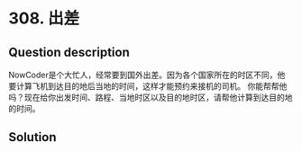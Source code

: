 # 308. 出差 

## Question description


NowCoder是个大忙人，经常要到国外出差。因为各个国家所在的时区不同，他要计算飞机到达目的地后当地的时间，这样才能预约来接机的司机。 你能帮帮他吗？现在给你出发时间、路程、当地时区以及目的地时区，请帮他计算到达目的地的时间。




## Solution

